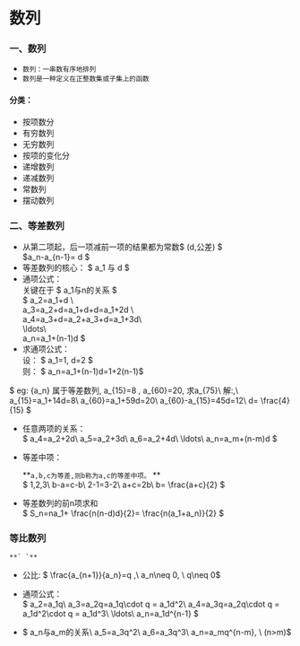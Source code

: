 # 数列

### 一、数列
- `数列：一串数有序地排列`
- `数列是一种定义在正整数集或子集上的函数`

#### 分类：
- 按项数分
 - 有穷数列
 - 无穷数列
- 按项的变化分
 - 递增数列
 - 递减数列
 - 常数列
 - 摆动数列


### 二、等差数列
- 从第二项起，后一项减前一项的结果都为常数$ (d,公差) $ <br>$a_n-a_{n-1}= d $
- 等差数列的核心： $ a_1 与 d $ 
- 通项公式：<br>
关键在于 $ a_1与n的关系 $<br> 
$
a_2=a_1+d  \\  
a_3=a_2+d=a_1+d+d=a_1+2d \\   
a_4=a_3+d=a_2+a_3+d=a_1+3d\\  
\ldots\\  
a_n=a_1+(n-1)d
$ 
- 求通项公式：<br>
设： $ a_1=1, d=2 $ <br>
则： $ a_n=a_1+(n-1)d=1+2(n-1)$ 


$
eg: \{a_n\} 属于等差数列, a_{15}=8 , a_{60}=20, 求a_{75}\\
解:\,\\ 
a_{15}=a_1+14d=8\\
a_{60}=a_1+59d=20\\
a_{60}-a_{15}=45d=12\\
d= \frac{4}{15} $
- 任意两项的关系：<br>
$ 
a_4=a_2+2d\\
a_5=a_2+3d\\
a_6=a_2+4d\\
\ldots\\
a_n=a_m+(n-m)d
$
- 等差中项：<br>

	**` a,b,c为等差,则b称为a,c的等差中项。 ` **<br>
$
1,2,3\\
b-a=c-b\\
2-1=3-2\\
a+c=2b\\
b= \frac{a+c}{2}
$	

- 等差数列的前n项求和<br>
$ 
S_n=na_1+ \frac{n(n-d)d}{2}= \frac{n(a_1+a_n)}{2} 
$ 

### 等比数列
	
	**` `**
- 公比:
$ \frac{a_{n+1}}{a_n}=q ,\ a_n\neq 0, \ q\neq 0$

- 通项公式：<br>
$ 
a_2=a_1q\\
a_3=a_2q=a_1q\cdot q = a_1d^2\\
a_4=a_3q=a_2q\cdot q = a_1d^2\cdot q = a_1d^3\\
\ldots\\
a_n=a_1d^{n-1}
$ 
 - $ a_n与a_m的关系\\
	 a_5=a_3q^2\\
	 a_6=a_3q^3\\
	 a_n=a_mq^{n-m}, \ (n>m)$ 
